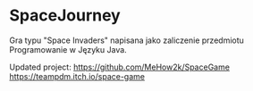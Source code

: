 # SpaceJourney
Gra typu "Space Invaders" napisana jako zaliczenie przedmiotu Programowanie w Języku Java.

Updated project: 
https://github.com/MeHow2k/SpaceGame
https://teampdm.itch.io/space-game

